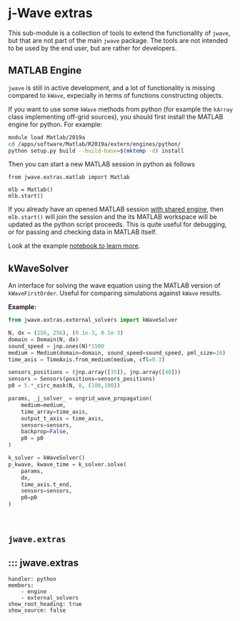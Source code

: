 # j-Wave extras

This sub-module is a collection of tools to extend the functionality of `jwave`, but that are not part of the main `jwave` package. The tools are not intended to be used by the end user, but are rather for developers.

## MATLAB Engine
`jwave` is still in active development, and a lot of functionality is missing compared to `kWave`, expecially in terms of functions constructing objects.

If you want to use some `kWave` methods from python (for example the `kArray` class implementing off-grid sources), you should first install the MATLAB engine for python. For example:

```bash
module load Matlab/2019a
cd /apps/software/Matlab/R2019a/extern/engines/python/
python setup.py build --build-base=$(mktemp -d) install
```

Then you can start a new MATLAB session in python as follows
```
from jwave.extras.matlab import Matlab

mlb = Matlab()
mlb.start()
```

If you already have an opened MATLAB session [with shared engine](https://it.mathworks.com/help/matlab/ref/matlab.engine.shareengine.html), then `mlb.start()` will join the session and the its MATLAB workspace will be updated as the python script proceeds. This is quite useful for debugging, or for passing and checking data in MATLAB itself.

Look at the example [notebook to learn more](examples/include_matlab_computations.ipynb).

## kWaveSolver

An interface for solving the wave equation using the MATLAB version of `kWaveFirstOrder`. Useful for comparing simulations against `kWave` results.

**Example:**

```python
from jwave.extras.external_solvers import kWaveSolver

N, dx = (256, 256), (0.1e-3, 0.1e-3)
domain = Domain(N, dx)
sound_speed = jnp.ones(N)*1500
medium = Medium(domain=domain, sound_speed=sound_speed, pml_size=20)
time_axis = TimeAxis.from_medium(medium, cfl=0.3)

sensors_positions = (jnp.array([35]), jnp.array([40]))
sensors = Sensors(positions=sensors_positions)
p0 = 5.*_circ_mask(N, 8, (100,100))

params, _j_solver_ = ongrid_wave_propagation(
    medium=medium,
    time_array=time_axis,
    output_t_axis = time_axis,
    sensors=sensors,
    backprop=False,
    p0 = p0
)

k_solver = kWaveSolver()
p_kwave, kwave_time = k_solver.solve(
    params,
    dx,
    time_axis.t_end,
    sensors=sensors,
    p0=p0
)
```

<br/>

## `jwave.extras`

## ::: jwave.extras
    handler: python
    members:
        - engine
        - external_solvers
    show_root_heading: true
    show_source: false
